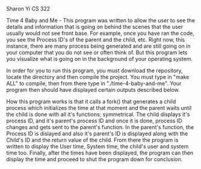Sharon Yi CS 322

Time 4 Baby and Me -
This program was written to allow the user to see the details and information that is going on behind the scenes that the user usually would not see front base. 
For example, once you have ran the code, you see the Process ID's of the parent and the child, etc. Right now, this instance, there are many process being generated and are still going on in your computer that you do not see or often think of. But this program lets you visualize what is going on in the background of your operating system.

In order for you to run this program, you must download the repository, locate the directory and then compile the project. You must type in "make ALL" to compile, then from there type in "./time-4-baby-and-me". Your program then should have displayed certain outputs described below.

How this program works is that it calls a fork() that generates a child process which initializes the time at that moment and the parent waits until the child is done with all it's functions; symmetrical. The child displays it's process ID, and it's parent's process ID and once it is done, process ID changes and gets sent to the parent's function. In the parent's function, the Process ID is dislayed and also it's parent's ID is displayed along with the Child's ID and the return value of the child. From there the program is written to display the User time, System time, the child's user and system time too. Finally, after the times have been displayed, the program can then display the time and proceed to shut the program down for conclusion. 
